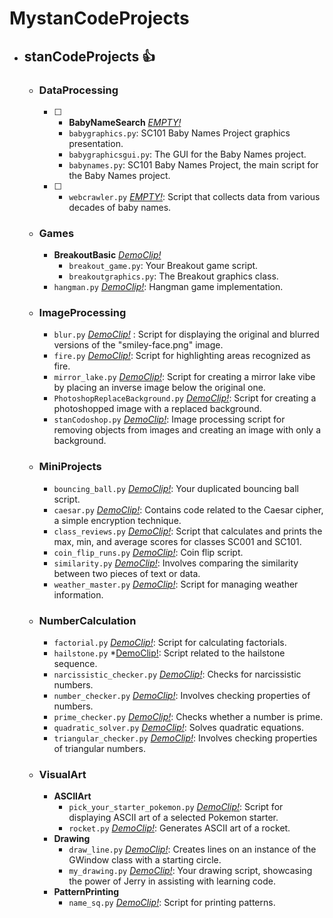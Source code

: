 # MystanCodeProjects
- ## **stanCodeProjects** :+1:
  - ### **DataProcessing**
    - [ ] - **BabyNameSearch** *[EMPTY!]()*
      - `babygraphics.py`: SC101 Baby Names Project graphics presentation.
      - `babygraphicsgui.py`: The GUI for the Baby Names project.
      - `babynames.py`: SC101 Baby Names Project, the main script for the Baby Names project.
    - [ ] - `webcrawler.py` *[EMPTY!]()*: Script that collects data from various decades of baby names.
  
  - ### **Games**
    - **BreakoutBasic** *[DemoClip!](https://drive.google.com/file/d/1tnsSPAY_29t5qm_rGkS_MiO6P-Z6yHSP/view?usp=drive_link)*
      - `breakout_game.py`: Your Breakout game script.
      - `breakoutgraphics.py`: The Breakout graphics class.
    - `hangman.py` *[DemoClip!](https://drive.google.com/file/d/11IDZAwsf8LwOupaW3tnS1uBHZgglcUee/view?usp=drive_link)*: Hangman game implementation.
  
  - ### **ImageProcessing**
    - `blur.py` *[DemoClip!](https://drive.google.com/file/d/1jjZ4kDthXh6P7YuenXQnfn5WFt4dSGdV/view?usp=drive_link)*
: Script for displaying the original and blurred versions of the "smiley-face.png" image.
    - `fire.py` *[DemoClip!](https://drive.google.com/file/d/1MNZ8rQJsD8XaN1GrIc4AxeGkbErh6gu-/view?usp=drive_link)*: Script for highlighting areas recognized as fire.
    - `mirror_lake.py` *[DemoClip!](https://drive.google.com/file/d/15YqSgct44GdwPxOVPlZxm2RKp5mpR1J9/view?usp=drive_link)*: Script for creating a mirror lake vibe by placing an inverse image below the original one.
    - `PhotoshopReplaceBackground.py` *[DemoClip!](https://drive.google.com/file/d/1KP8WryEWs3C7jPxJtercoHW23Q2MF19_/view?usp=drive_link)*: Script for creating a photoshopped image with a replaced background.
    - `stanCodoshop.py` *[DemoClip!]()*: Image processing script for removing objects from images and creating an image with only a background.
  
  - ### **MiniProjects**
    - `bouncing_ball.py` *[DemoClip!](https://drive.google.com/file/d/17rHhXWY544wkw9NhX86aSn2UijllCBN6/view?usp=drive_link)*: Your duplicated bouncing ball script.
    - `caesar.py` *[DemoClip!](https://drive.google.com/file/d/1c9NEFbaT4jMk3Eno44VCAzHtGtdw2l8a/view?usp=drive_link)*: Contains code related to the Caesar cipher, a simple encryption technique.
    - `class_reviews.py` *[DemoClip!](https://drive.google.com/file/d/16GUoUWOL7t_ZE-Ex5MWGkK8qVzlmoRhI/view?usp=drive_link)*: Script that calculates and prints the max, min, and average scores for classes SC001 and SC101.
    - `coin_flip_runs.py` *[DemoClip!](https://drive.google.com/file/d/19_rHrdO6hpEEYtms_y7EpKFfQpWMFqzg/view?usp=drive_link)*: Coin flip script.
    - `similarity.py` *[DemoClip!](https://drive.google.com/file/d/1T6NnB-fn-IDBAxPEin6V8kszT8xMkd9z/view?usp=drive_link)*: Involves comparing the similarity between two pieces of text or data.
    - `weather_master.py` *[DemoClip!](https://drive.google.com/file/d/165sKfN44XcT3AlAr2MbZ1CuS4D04TR7O/view?usp=drive_link)*: Script for managing weather information.
  
  - ### **NumberCalculation**
    - `factorial.py` *[DemoClip!](https://drive.google.com/file/d/1hUqiU5MyWKAVTB_aN8lLxpK4ddZOZQr5/view?usp=drive_link)*: Script for calculating factorials.
    - `hailstone.py` *[DemoClip!](https://drive.google.com/file/d/1i3n0xISR2avP-1t4BWDA72IschbKn_tp/view?usp=drive_link*): Script related to the hailstone sequence.
    - `narcissistic_checker.py` *[DemoClip!](https://drive.google.com/file/d/1cLLUGKLjN74wtbS-8Zw7dnrt0l8zz-bD/view?usp=drive_link)*: Checks for narcissistic numbers.
    - `number_checker.py` *[DemoClip!](https://drive.google.com/file/d/11XqN3PZD41frGEgT4nq8O2EBKX_CFFmC/view?usp=drive_link)*: Involves checking properties of numbers.
    - `prime_checker.py` *[DemoClip!](https://drive.google.com/file/d/1OpRcTw-jA8Gz9LFAoe5IoPpssufFqNpq/view?usp=drive_link)*: Checks whether a number is prime.
    - `quadratic_solver.py` *[DemoClip!](https://drive.google.com/file/d/1EpG_Ohc0h--PVBpUeu2QIjR-ofRT3E7P/view?usp=drive_link)*: Solves quadratic equations.
    - `triangular_checker.py` *[DemoClip!](https://drive.google.com/file/d/1Gbm8cVB5IUSANLG8fiIKocoO53VKFxAj/view?usp=drive_link)*: Involves checking properties of triangular numbers.

  - ### **VisualArt**
    - **ASCIIArt**
      - `pick_your_starter_pokemon.py` *[DemoClip!](https://drive.google.com/file/d/1oDbwfee-ZiG3Ue2JyLiFQntpwI8PtHir/view?usp=drive_link)*: Script for displaying ASCII art of a selected Pokemon starter.
      - `rocket.py` *[DemoClip!](https://drive.google.com/file/d/1LwJi34iVHo8puAm0G3mJOn26yxUx6rTf/view?usp=drive_link)*: Generates ASCII art of a rocket.
    - **Drawing**
      - `draw_line.py` *[DemoClip!](https://drive.google.com/file/d/1Idy8d-5jFB2YqO2MkEQl-q0oDklZQDaa/view?usp=drive_link)*: Creates lines on an instance of the GWindow class with a starting circle.
      - `my_drawing.py` *[DemoClip!](https://drive.google.com/file/d/1lzbrrEtp4F2b6dmSeNffvp49Uh7A7h_a/view?usp=drive_link)*: Your drawing script, showcasing the power of Jerry in assisting with learning code.
    - **PatternPrinting**
      - `name_sq.py` *[DemoClip!](https://drive.google.com/file/d/1tlUVhzBjm8OSmGu5m_BBqKMCBR4eZ_9U/view?usp=drive_link)*: Script for printing patterns.
